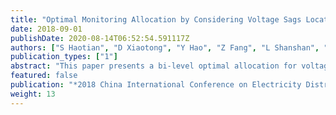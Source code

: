 ```yaml
---
title: "Optimal Monitoring Allocation by Considering Voltage Sags Locating and Disturbance Tolerance"
date: 2018-09-01
publishDate: 2020-08-14T06:52:54.591117Z
authors: ["S Haotian", "D Xiaotong", "Y Hao", "Z Fang", "L Shanshan", "Z Jun", "W Xinxiang", "L Yongheng"]
publication_types: ["1"]
abstract: "This paper presents a bi-level optimal allocation for voltage-sag monitors with the consideration of fault locating and disturbance tolerance ability. In the first level, a binary linear programming model is proposed for both symmetrical and asymmetrical faults. A binary gravity search algorithm (BGSA) is applied for solving the binary optimization problem. In the second level, to select the optimal allocation among all feasible solutions, the disturbance tolerance ability is modeled and quantified based on fuzzy inference. Allocation-level disturbance tolerance indexes are then obtained to determine the ultimate monitoring allocation. The IEEE 39-bus test system is used for the validation of proposed method."
featured: false
publication: "*2018 China International Conference on Electricity Distribution (CICED)*"
weight: 13
---
```


